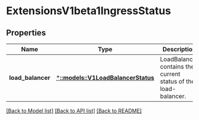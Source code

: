# ExtensionsV1beta1IngressStatus

## Properties
Name | Type | Description | Notes
------------ | ------------- | ------------- | -------------
**load_balancer** | [***::models::V1LoadBalancerStatus**](io.k8s.kubernetes.pkg.api.v1.LoadBalancerStatus.md) | LoadBalancer contains the current status of the load-balancer. | [optional] [default to null]

[[Back to Model list]](../README.md#documentation-for-models) [[Back to API list]](../README.md#documentation-for-api-endpoints) [[Back to README]](../README.md)



